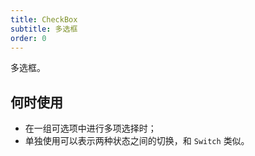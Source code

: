```yaml
---
title: CheckBox
subtitle: 多选框
order: 0
---
```


多选框。

## 何时使用

- 在一组可选项中进行多项选择时；
- 单独使用可以表示两种状态之间的切换，和 `Switch` 类似。


